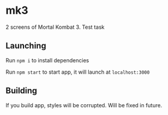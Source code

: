 # mk3
2 screens of Mortal Kombat 3. Test task

## Launching
Run ```npm i``` to install dependencies

Run ```npm start``` to start app, it will launch at ```localhost:3000```

## Building
If you build app, styles will be corrupted. Will be fixed in future.
